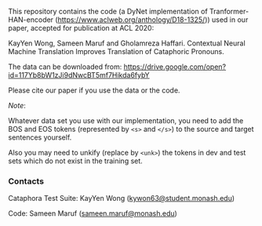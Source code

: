 This repository contains the code (a DyNet implementation of Tranformer-HAN-encoder (https://www.aclweb.org/anthology/D18-1325/)) used in our paper, accepted for publication at ACL 2020:

KayYen Wong, Sameen Maruf and Gholamreza Haffari. Contextual Neural Machine Translation Improves Translation of Cataphoric Pronouns. 

The data can be downloaded from: https://drive.google.com/open?id=117Yb8bW1zJi9dNwcBT5mf7Hikda6fybY 

Please cite our paper if you use the data or the code. 

*Note*:

Whatever data set you use with our implementation, you need to add the BOS and EOS tokens (represented by `<s>` and `</s>`) to the source and target sentences yourself.

Also you may need to unkify (replace by `<unk>`) the tokens in dev and test sets which do not exist in the training set.

### Contacts

Cataphora Test Suite: KayYen Wong (kywon63@student.monash.edu)

Code: Sameen Maruf (sameen.maruf@monash.edu)
